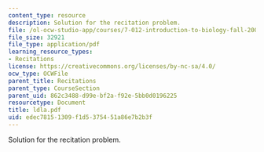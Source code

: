 ```yaml
---
content_type: resource
description: Solution for the recitation problem.
file: /ol-ocw-studio-app/courses/7-012-introduction-to-biology-fall-2004/edec78151309f1d5375451a86e7b2b3f_ldla.pdf
file_size: 32921
file_type: application/pdf
learning_resource_types:
- Recitations
license: https://creativecommons.org/licenses/by-nc-sa/4.0/
ocw_type: OCWFile
parent_title: Recitations
parent_type: CourseSection
parent_uid: 862c3488-d99e-bf2a-f92e-5bb0d0196225
resourcetype: Document
title: ldla.pdf
uid: edec7815-1309-f1d5-3754-51a86e7b2b3f
---
```

Solution for the recitation problem.